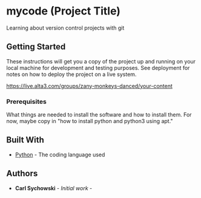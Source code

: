 # mycode (Project Title)

Learning about version control projects with git


## Getting Started

These instructions will get you a copy of the project up and running on your local machine
for development and testing purposes. See deployment for notes on how to deploy the project
on a live system.

https://live.alta3.com/groups/zany-monkeys-danced/your-content

### Prerequisites

What things are needed to install the software and how to install them. For now, maybe copy in
"how to install python and python3 using apt."

## Built With

* [Python](https://www.python.org/) - The coding language used

## Authors

* **Carl Sychowski** - *Initial work* - 
